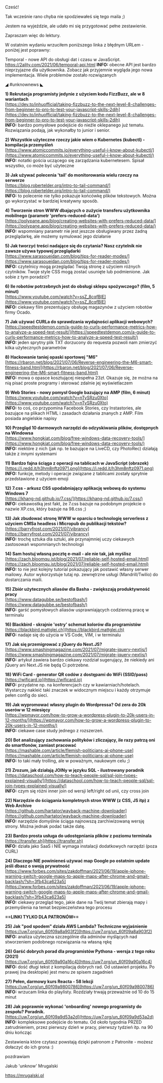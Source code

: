 Cześć!

Tak wcześnie rano chyba nie spodziewałeś się tego maila ;)

Jestem na wyjeździe, ale udało mi się przygotować pełne zestawienie.

Zapraszam więc do lektury.

 

W ostatnim wydaniu wrzuciłem poniższego linka z błędnym URLem - poniżej jest poprawny:

Temporal - nowe API do obsługi dat i czasu w JavaScript.
https://2ality.com/2021/06/temporal-api.html
**INFO:** obecne API jest bardzo nieprzyjazne dla użytkownika. Zobacz jak przyjemnie wygląda jego nowa implementacja. Wiele problemów zostało rozwiązanych

 

◢ #unknownews ◣


**1) Rekrutacja programisty jedynie z użyciem kodu FizzBuzz, ale w 8 wariantach**  
[https://dev.to/inhuofficial/taking-fizzbuzz-to-the-next-level-8-challenges-from-beginner-to-pro-to-test-your-javascript-skills-2dih](https://dev.to/inhuofficial/taking-fizzbuzz-to-the-next-level-8-challenges-from-beginner-to-pro-to-test-your-javascript-skills-2dih)  
**INFO:** bardzo pomysłowe podejście do nieźle oklepanego już tematu. Rozwiązania podają, jak wykonałby to junior i senior.  


**2) Wszystkie użyteczne rzeczy jakie wiem o Kubernetes (kubectl) - kompilacja przemyśleń**  
[https://www.atomiccommits.io/everything-useful-i-know-about-kubectl/](https://www.atomiccommits.io/everything-useful-i-know-about-kubectl/)  
**INFO:** notatki gościa uczącego się zarządzania kubernetesem. Spisał wszystko, co może być użyteczne  


**3) Jak używać polecenia 'tail' do monitorowania wielu rzeczy na serwerze**  
[https://blog.robertelder.org/intro-to-tail-command/](https://blog.robertelder.org/intro-to-tail-command/)  
**INFO:** to polecenie nie tylko pokazuje końcówkę plików tekstowych. Można go wykorzystać w bardziej kreatywny sposób.  


**4) Tworzenie stron WWW dbających o zużycie transferu użytkownika mobilnego (parametr 'prefers-reduced-data')**  
[https://polypane.app/blog/creating-websites-with-prefers-reduced-data/](https://polypane.app/blog/creating-websites-with-prefers-reduced-data/)  
**INFO:** wspomniany parametr nie jest jeszcze obsługiwany przez żadną przeglądarkę, ale możemy symulować jego działanie  


**5) Jak tworzyć treści nadające się do czytania? Nasz czytelnik nie zawsze używa typowej przeglądarki**  
[https://www.sarasoueidan.com/blog/tips-for-reader-modes/](https://www.sarasoueidan.com/blog/tips-for-reader-modes/)  
**INFO:** czytelnicy mogą przeglądać Twoją stronę z użyciem różnych czytników. Twoje style CSS mogą zostać usunięte lub podmienione. Jak sobie z tym poradzić?  


**6) Ile robotów potrzebnych jest do obsługi sklepu spożywczego? (film, 5 minut)**  
[https://www.youtube.com/watch?v=ssZ_8cqfBlE](https://www.youtube.com/watch?v=ssZ_8cqfBlE)  
**INFO:** ciekawy film prezentujący obsługę magazynów z użyciem robotów firmy Ocado.  


**7) Jak używać CURLa do sprawdzania wydajności aplikacji webowych?**  
[https://speedtestdemon.com/a-guide-to-curls-performance-metrics-how-to-analyze-a-speed-test-result/](https://speedtestdemon.com/a-guide-to-curls-performance-metrics-how-to-analyze-a-speed-test-result/)  
**INFO:** jeden sprytny plik TXT dorzucony do requesta pozwoli nam zmierzyć kilka użytecznych parametrów  


**8) Hackowanie taniej opaski sportowej "M6"**  
[https://rbaron.net/blog/2021/07/06/Reverse-engineering-the-M6-smart-fitness-band.html](https://rbaron.net/blog/2021/07/06/Reverse-engineering-the-M6-smart-fitness-band.html)  
**INFO:** mowa o opasce kosztującej niespełna 23zł. Okazuje się, że można na nią pisać proste programy i sterować zdalnie jej wyświetlaczem  


**9) Web Stories - nowy pomysł Google bazujący na AMP (film, 6 minut)**  
[https://www.youtube.com/watch?v=nTySRzu0Xto](https://www.youtube.com/watch?v=nTySRzu0Xto)  
**INFO:** to coś, co przypomina Facebook Stories, czy Instastories, ale bazujące na plikach HTML i zasadach działania znanych z AMP. Film posiada angielskie napisy  


**10) Przegląd 10 darmowych narzędzi do odzyskiwania plików, dostępnych na Windowsa**  
[https://www.hongkiat.com/blog/free-windows-data-recovery-tools/](https://www.hongkiat.com/blog/free-windows-data-recovery-tools/)  
**INFO:** niektóre z nich (jak np. te bazujące na LiveCD, czy PhotoRec) działają także z innymi systemami  


**11) Bardzo fajna ściąga z operacji na tablicach w JavaScript (obrazek)**  
[https://i.redd.it/h3hm8nftz0971.png](https://i.redd.it/h3hm8nftz0971.png)  
**INFO:** funkcje, metody i operacje związane z tablicami zostały sprytnie przedstawione z użyciem emoji  


**12) 7.css - arkusz CSS upodabniający aplikację webową do systemu Windows 7**  
[https://khang-nd.github.io/7.css/](https://khang-nd.github.io/7.css/)  
**INFO:** ciekawostką jest fakt, że 7.css bazuje na podobnym projekcie o nazwie XP.css, który bazuje na 98.css ;)  


**13) Jak zbudować stronę WWW w oparciu o technologię serverless z użyciem CMSa headless i Micropub do publikacji tekstów?**  
[https://barryfrost.com/2021/07/vibrancy](https://barryfrost.com/2021/07/vibrancy)  
**INFO:** trochę sztuka dla sztuki, ale przynajmniej uczy ciekawych zastosowań wspomnianych technologii  


**14) Sam hostuj własną pocztę e-mail - ale nie tak, jak myślisz**  
[https://zach.bloomqu.ist/blog/2021/07/reliable-self-hosted-email.html](https://zach.bloomqu.ist/blog/2021/07/reliable-self-hosted-email.html)  
**INFO:** to nie jest kolejny tutorial pokazujący jak postawić własny serwer mailowy. Autor wykorzystuje tutaj np. zewnętrzne usługi (Mandrill/Twilio) do dostarczania maili.  


**15) Zbiór użytecznych aliasów dla Basha - zwiększają produktywność pracy**  
[https://www.datagubbe.se/bestofbash/](https://www.datagubbe.se/bestofbash/)  
**INFO:** garść pomysłowych aliasów usprawniających codzienną pracę w terminalu  


**16) Blackbird - skrajnie 'ostry' schemat kolorów dla programistów**  
[https://blackbird.mattglei.ch](https://blackbird.mattglei.ch)  
**INFO:** nadaje się do użycia w VS Code, VIM, i w terminalu  


**17) Jak się przemigrować z jQuery do Next.JS?**  
[https://www.smashingmagazine.com/2021/07/migrate-jquery-nextjs/](https://www.smashingmagazine.com/2021/07/migrate-jquery-nextjs/)  
**INFO:** artykuł zawiera bardzo ciekawy rozdział sugerujący, że niekiedy ani jQuery ani Next.JS nie będą Ci potrzebne.  


**18) WiFi Card - generator QR codów z dostępami do WiFi (SSID/pass)**  
[https://wificard.io](https://wificard.io)  
**INFO:** przydatne np. na konferencjach czy w kawiarniach/hotelach. Wystarczy nakleić taki znaczek w widocznym miejscu i każdy otrzymuje pełen config do sieci.  


**19) Jak wypromować własny plugin do Wordpressa? Od zera do 20k userów w 12 miesięcy**  
[https://wpmayor.com/how-to-grow-a-wordpress-plugin-to-20k-users-in-12-months/](https://wpmayor.com/how-to-grow-a-wordpress-plugin-to-20k-users-in-12-months/)  
**INFO:** ciekawe case study jednego z rozszerzeń.  


**20) Bot analizujący zachowania polityków i zliczający, ile razy patrzą oni do smartfonów, zamiast pracować**  
[https://mashable.com/article/flemish-politicians-ai-phone-use](https://mashable.com/article/flemish-politicians-ai-phone-use)  
**INFO:** to taki mały trolling, ale w poważnym, naukowym celu ;)  


**21) Zrozum, jak działają JOINy w języku SQL - ilustrowany poradnik**  
[https://dataschool.com/how-to-teach-people-sql/sql-join-types-explained-visually/](https://dataschool.com/how-to-teach-people-sql/sql-join-types-explained-visually/)  
**INFO:** czym się różni inner join od wersji left/right od unii, czy cross join  


**22) Narzędzie do ściągania kompletnych stron WWW (z CSS, JS itp) z Web Archive**  
[https://github.com/hartator/wayback-machine-downloader](https://github.com/hartator/wayback-machine-downloader)  
**INFO:** narzędzie domyślnie ściąga najnowszą zarchiwizowaną wersję strony. Można jednak podać także datę.  


**23) Bardzo prosta usługa do udostępniania plików z poziomu terminala**  
[https://transfer.sh](https://transfer.sh)  
**INFO:** działa jako SaaS i NIE wymaga instalacji dodatkowych narzędzi (poza CURL)  


**24) Dlaczego NIE powinieneś używać map Google po ostatnim update jeśli dbasz o swoją prywatność**  
[https://www.forbes.com/sites/zakdoffman/2021/06/19/apple-iphone-warning-switch-google-maps-to-apple-maps-after-chrome-and-gmail-backlash/?sh=3fb43ca623a5](https://www.forbes.com/sites/zakdoffman/2021/06/19/apple-iphone-warning-switch-google-maps-to-apple-maps-after-chrome-and-gmail-backlash/?sh=3fb43ca623a5)  
**INFO:** ciekawy przegląd tego, jakie dane na Twój temat zbierają mapy i przemyślenia na temat bezpieczeństwa tego procesu  


**==LINKI TYLKO DLA PATRONÓW==**


**25) Jak "pod spodem" działa AWS Lambda? Techniczne wyjaśnienie**  
[https://uw7.org/un_60f09a8a903f2](https://uw7.org/un_60f09a8a903f2)  
**INFO:** analiza użyteczna szczególnie dla adminów myślących nad stworzeniem podobnego rozwiązania na własną rękę  


**26) Garść dobrych porad dla programistów Pythona - wersja z tego roku (2021)**  
[https://uw7.org/un_60f09a90a16c4](https://uw7.org/un_60f09a90a16c4)  
**INFO:** dość długi tekst z kompilacją dobrych rad. Od ustawień projektu. Po prawej (na desktopie) jest menu ze spisem zagadnień  


**27) Pełen, darmowy kurs Reacta - 58 lekcji**  
[https://uw7.org/un_60f09a9800786](https://uw7.org/un_60f09a9800786)  
**INFO:** wrzucam linka do playlisty. Rozdziały trwają przeważnie od 10 do 15 minut  


**28) Jak poprawnie wykonać 'onboarding' nowego programisty do zespołu? Poradnik.**  
[https://uw7.org/un_60f09a9d53a2d](https://uw7.org/un_60f09a9d53a2d)  
**INFO:** kompleksowe podejście do tematu. Od około tygodnia PRZED zatrudnieniem, przez pierwszy dzień w pracy, pierwszy tydzień itp. na 90 dniu kończąc  


 

Zestawienia które czytasz powstają dzięki patronom z Patronite - możesz dołaczyć do ich grona :)

 
pozdrawiam

Jakub 'unknow' Mrugalski  

https://mrugalski.pl
